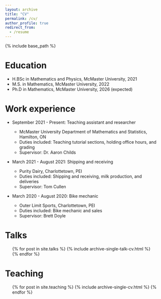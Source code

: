 ```yaml
---
layout: archive
title: "CV"
permalink: /cv/
author_profile: true
redirect_from:
  - /resume
---
```


{% include base_path %}

Education
======
* H.BSc in Mathematics and Physics, McMaster University, 2021
* M.S. in Mathematics, McMaster University, 2022
* Ph.D in Mathematics, McMaster University, 2026 (expected)

Work experience
======
* September 2021 - Present: Teaching assistant and researcher
  * McMaster University Department of Mathematics and Statistics, Hamilton, ON
  * Duties included: Teaching tutorial sections, holding office hours, and grading
  * Supervisor: Dr. Aaron Childs

* March 2021 - August 2021: Shipping and receiving
  * Purity Dairy, Charlottetown, PEI
  * Duties included: Shipping and receiving, milk production, and deliveries
  * Supervisor: Tom Cullen 

* March 2020 - August 2020: Bike mechanic
  * Outer Limit Sports, Charlottetown, PEI
  * Duties included: Bike mechanic and sales
  * Supervisor: Brett Doyle

Talks
======
  <ul>{% for post in site.talks %}
    {% include archive-single-talk-cv.html %}
  {% endfor %}</ul>
  
Teaching
======
  <ul>{% for post in site.teaching %}
    {% include archive-single-cv.html %}
  {% endfor %}</ul>
 
